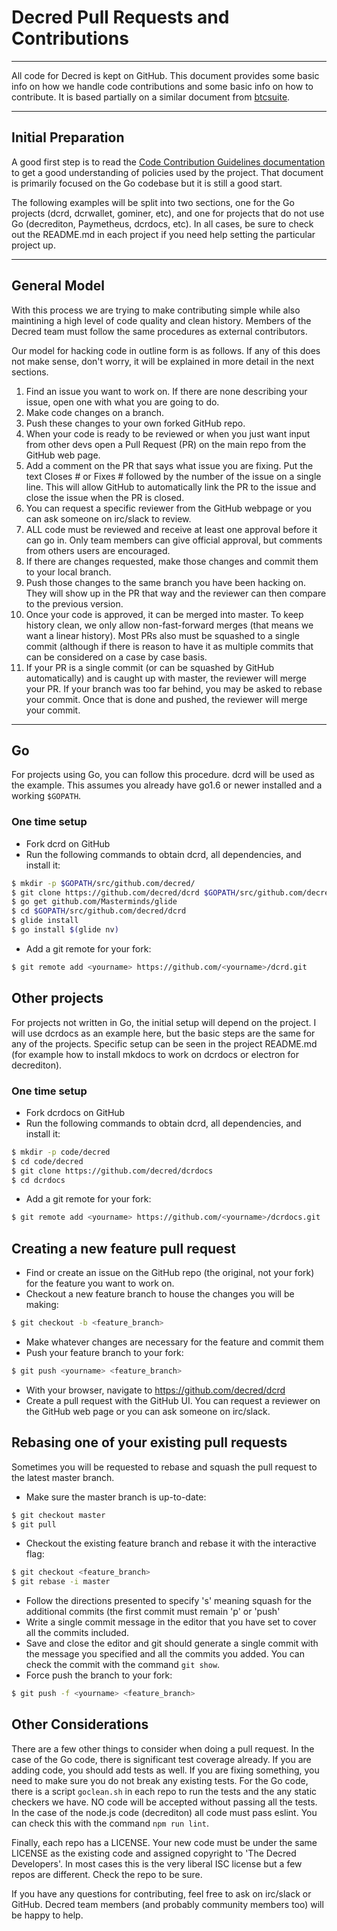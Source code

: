 # **Decred Pull Requests and Contributions**

---

All code for Decred is kept on GitHub.  This document provides some basic info on how we handle code contributions and some basic info on how to contribute. It is based partially on a similar document from [btcsuite](https://github.com/btcsuite).

---

## **Initial Preparation**

A good first step is to read the [Code Contribution Guidelines documentation](https://github.com/decred/dcrd/blob/master/docs/code_contribution_guidelines.md) to get a good understanding of policies used by the
project.  That document is primarily focused on the Go codebase but it is still a good start.

The following examples will be split into two sections, one for the Go projects (dcrd, dcrwallet, gominer, etc), and one for projects that do not use Go (decrediton, Paymetheus, dcrdocs, etc).  In all cases, be sure to check out the README.md in each project if you need help setting the particular project up.

---

## **General Model**

With this process we are trying to make contributing simple while also  maintining a high level of code quality and clean history.  Members of the Decred team must follow the same procedures as external contributors.

Our model for hacking code in outline form is as follows.  If any of this does not make sense, don't worry, it will be explained in more detail in the next sections.

1. Find an issue you want to work on.  If there are none describing your issue, open one with what you are going to do.
1. Make code changes on a branch.
1. Push these changes to your own forked GitHub repo.
1. When your code is ready to be reviewed or when you just want input from other devs open a Pull Request (PR) on the main repo from the GitHub web page.
1. Add a comment on the PR that says what issue you are fixing.  Put the text Closes # or Fixes # followed by the number of the issue on a single line.  This will allow GitHub to automatically link the PR to the issue and close the issue when the PR is closed.
1. You can request a specific reviewer from the GitHub webpage or you can ask someone on irc/slack to review.
1. ALL code must be reviewed and receive at least one approval before it can go in.  Only team members can give official approval, but comments from others users are encouraged.
1. If there are changes requested, make those changes and commit them to your local branch.
1. Push those changes to the same branch you have been hacking on.  They will show up in the PR that way and the reviewer can then compare to the previous version.
1. Once your code is approved, it can be merged into master.  To keep history clean, we only allow non-fast-forward merges (that means we want a linear history).  Most PRs also must be squashed to a single commit (although if there is reason to have it as multiple commits that can be considered on a case by case basis.
1. If your PR is a single commit (or can be squashed by GitHub automatically) and is caught up with master, the reviewer will merge your PR.  If your branch was too far behind, you may be asked to rebase your commit.  Once that is done and pushed, the reviewer will merge your commit.

---

## **Go**

For projects using Go, you can follow this procedure.  dcrd will be used as the example.  This assumes you already have go1.6 or newer installed and a working `$GOPATH`.

### One time setup
- Fork dcrd on GitHub
- Run the following commands to obtain dcrd, all dependencies, and install it:

```bash
$ mkdir -p $GOPATH/src/github.com/decred/
$ git clone https://github.com/decred/dcrd $GOPATH/src/github.com/decred/dcrd
$ go get github.com/Masterminds/glide
$ cd $GOPATH/src/github.com/decred/dcrd
$ glide install
$ go install $(glide nv)
```

- Add a git remote for your fork:

```bash
$ git remote add <yourname> https://github.com/<yourname>/dcrd.git
```

## **Other projects**

For projects not written in Go, the initial setup will depend on the project.  I will use dcrdocs as an example here, but the basic steps are the same for any of the projects.  Specific setup can be seen in the project README.md (for example how to install mkdocs to work on dcrdocs or electron for decrediton).

### **One time setup**
- Fork dcrdocs on GitHub
- Run the following commands to obtain dcrd, all dependencies, and install it:

```bash
$ mkdir -p code/decred
$ cd code/decred
$ git clone https://github.com/decred/dcrdocs
$ cd dcrdocs
```

- Add a git remote for your fork:

```bash
$ git remote add <yourname> https://github.com/<yourname>/dcrdocs.git
```

## **Creating a new feature pull request**
- Find or create an issue on the GitHub repo (the original, not your fork) for the feature you want to work on.
- Checkout a new feature branch to house the changes you will be making:

```bash
$ git checkout -b <feature_branch>
```
- Make whatever changes are necessary for the feature and commit them
- Push your feature branch to your fork:

```bash
$ git push <yourname> <feature_branch>
```
- With your browser, navigate to https://github.com/decred/dcrd
- Create a pull request with the GitHub UI.  You can request a reviewer on the GitHub web page or you can ask someone on irc/slack.

## **Rebasing one of your existing pull requests**

Sometimes you will be requested to rebase and squash the pull request to the latest master branch.

- Make sure the master branch is up-to-date:

```bash
$ git checkout master
$ git pull
```
- Checkout the existing feature branch and rebase it with the interactive flag:

```bash
$ git checkout <feature_branch>
$ git rebase -i master
```
- Follow the directions presented to specify 's' meaning squash for the additional commits (the first commit must remain 'p' or 'push'
- Write a single commit message in the editor that you have set to cover all the commits included.
- Save and close the editor and git should generate a single commit with the message you specified and all the commits you added.  You can check the commit with the command ```git show```.
- Force push the branch to your fork:

```bash
$ git push -f <yourname> <feature_branch>
```

## **Other Considerations**

There are a few other things to consider when doing a pull request.  In the case of the Go code, there is significant test coverage already.  If you are adding code, you should add tests as well.  If you are fixing something, you need to make sure you do not break any existing tests.  For the Go code, there is a script ```goclean.sh``` in each repo to run the tests and the any static checkers we have.  NO code will be accepted without passing all the tests.  In the case of the node.js code (decrediton) all code must pass eslint.  You can check this with the command ```npm run lint```.

Finally, each repo has a LICENSE.  Your new code must be under the same LICENSE as the existing code and assigned copyright to 'The Decred Developers'.  In most cases this is the very liberal ISC license but a few repos are different.  Check the repo to be sure.

If you have any questions for contributing, feel free to ask on irc/slack or GitHub.  Decred team members (and probably community members too) will be happy to help.
